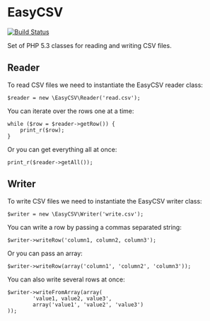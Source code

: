 # EasyCSV

[![Build Status](https://secure.travis-ci.org/Credico/EasyCSV.png)](v)


Set of PHP 5.3 classes for reading and writing CSV files.

## Reader

To read CSV files we need to instantiate the EasyCSV reader class:

    $reader = new \EasyCSV\Reader('read.csv');

You can iterate over the rows one at a time:

    while ($row = $reader->getRow()) {
        print_r($row);
    }

Or you can get everything all at once:

    print_r($reader->getAll());

## Writer

To write CSV files we need to instantiate the EasyCSV writer class:

    $writer = new \EasyCSV\Writer('write.csv');

You can write a row by passing a commas separated string:

    $writer->writeRow('column1, column2, column3');

Or you can pass an array:

    $writer->writeRow(array('column1', 'column2', 'column3'));

You can also write several rows at once:

    $writer->writeFromArray(array(
            'value1, value2, value3',
            array('value1', 'value2', 'value3')
    ));
